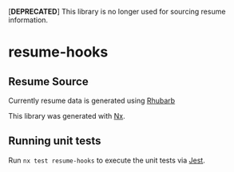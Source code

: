 [**DEPRECATED**] This library is no longer used for sourcing resume information.

# resume-hooks 


## Resume Source

Currently resume data is generated using [Rhubarb](https://joinrhubarb.com/)


This library was generated with [Nx](https://nx.dev).

## Running unit tests

Run `nx test resume-hooks` to execute the unit tests via [Jest](https://jestjs.io).



